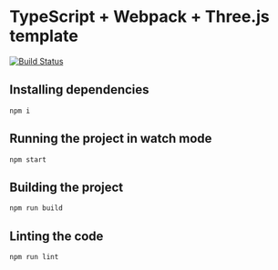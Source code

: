 # TypeScript + Webpack + Three.js template

[![Build Status](https://travis-ci.org/mterczynski/typescript-webpack-threejs-template.svg?branch=master)](https://travis-ci.org/mterczynski/typescript-webpack-threejs-template)

## Installing dependencies

    npm i

## Running the project in watch mode

    npm start

## Building the project

    npm run build

## Linting the code

    npm run lint


